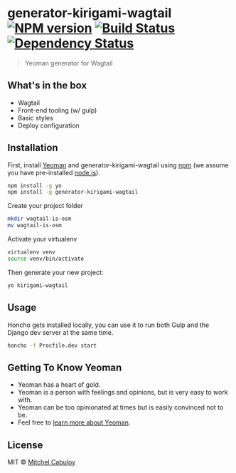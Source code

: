 # generator-kirigami-wagtail [![NPM version][npm-image]][npm-url] [![Build Status][travis-image]][travis-url] [![Dependency Status][daviddm-image]][daviddm-url]
> Yeoman generator for Wagtail

## What's in the box

 * Wagtail
 * Front-end tooling (w/ gulp)
 * Basic styles
 * Deploy configuration

## Installation

First, install [Yeoman](http://yeoman.io) and generator-kirigami-wagtail using [npm](https://www.npmjs.com/) (we assume you have pre-installed [node.js](https://nodejs.org/)).

```bash
npm install -g yo
npm install -g generator-kirigami-wagtail
```

Create your project folder

```bash
mkdir wagtail-is-osm
mv wagtail-is-osm
```

Activate your virtualenv

```bash
virtualenv venv
source venv/bin/activate
```

Then generate your new project:

```bash
yo kirigami-wagtail
```

## Usage

Honcho gets installed locally, you can use it to run both Gulp and the Django
dev server at the same time.

```bash
honcho -f Procfile.dev start
```

## Getting To Know Yeoman

 * Yeoman has a heart of gold.
 * Yeoman is a person with feelings and opinions, but is very easy to work with.
 * Yeoman can be too opinionated at times but is easily convinced not to be.
 * Feel free to [learn more about Yeoman](http://yeoman.io/).

## License

MIT © [Mitchel Cabuloy](https://mitchel.me)


[npm-image]: https://badge.fury.io/js/generator-kirigami-wagtail.svg
[npm-url]: https://npmjs.org/package/generator-kirigami-wagtail
[travis-image]: https://travis-ci.org/mixxorz/generator-kirigami-wagtail.svg?branch=master
[travis-url]: https://travis-ci.org/mixxorz/generator-kirigami-wagtail
[daviddm-image]: https://david-dm.org/kirigamico/generator-kirigami-wagtail.svg?theme=shields.io
[daviddm-url]: https://david-dm.org/kirigamico/generator-kirigami-wagtail
